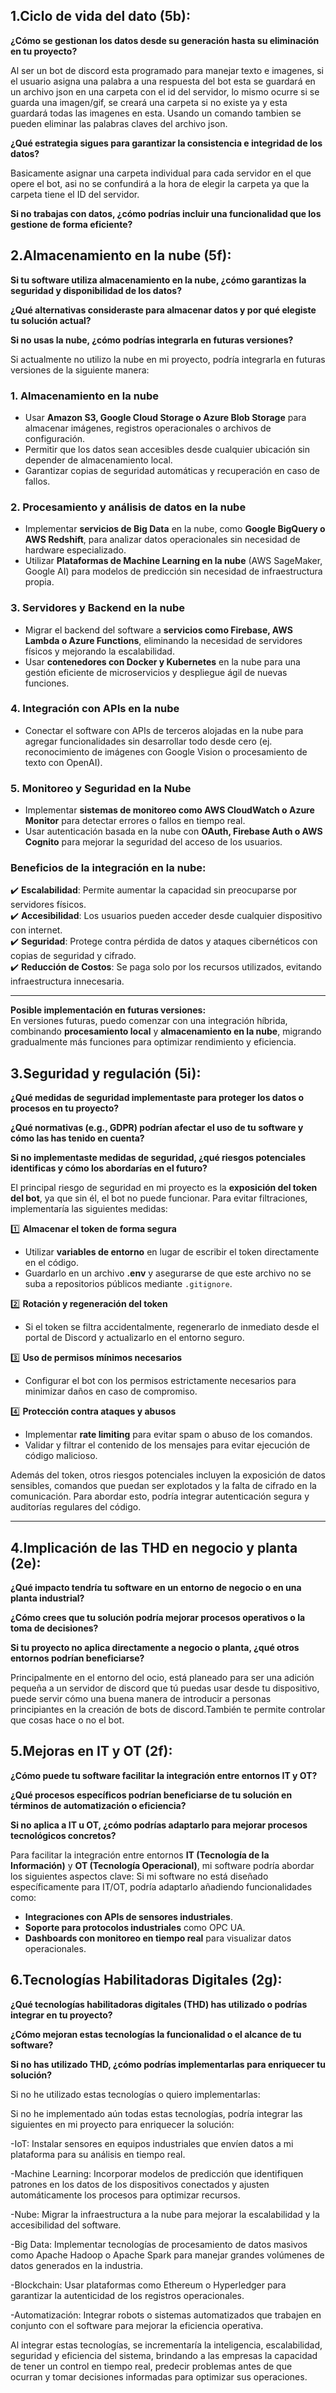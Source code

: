 ## 1.Ciclo de vida del dato (5b):
**¿Cómo se gestionan los datos desde su generación hasta su eliminación en tu proyecto?**

Al ser un bot de discord esta programado para manejar texto e imagenes, si el usuario asigna una palabra a una respuesta del bot esta se guardará en un archivo json en una carpeta con el id del servidor, lo mismo ocurre si se guarda una imagen/gif, se creará una carpeta si no existe ya y esta guardará todas las imagenes en esta.
Usando un comando tambien se pueden eliminar las palabras claves del archivo json.

**¿Qué estrategia sigues para garantizar la consistencia e integridad de los datos?**

Basicamente asignar una carpeta individual para cada servidor en el que opere el bot, asi no se confundirá a la hora de elegir la carpeta ya que la carpeta tiene el ID del servidor.

**Si no trabajas con datos, ¿cómo podrías incluir una funcionalidad que los gestione de forma eficiente?**


## 2.Almacenamiento en la nube (5f):
**Si tu software utiliza almacenamiento en la nube, ¿cómo garantizas la seguridad y disponibilidad de los datos?**


**¿Qué alternativas consideraste para almacenar datos y por qué elegiste tu solución actual?**


**Si no usas la nube, ¿cómo podrías integrarla en futuras versiones?**

Si actualmente no utilizo la nube en mi proyecto, podría integrarla en futuras versiones de la siguiente manera:  

### **1. Almacenamiento en la nube**  
- Usar **Amazon S3, Google Cloud Storage o Azure Blob Storage** para almacenar imágenes, registros operacionales o archivos de configuración.  
- Permitir que los datos sean accesibles desde cualquier ubicación sin depender de almacenamiento local.  
- Garantizar copias de seguridad automáticas y recuperación en caso de fallos.  

### **2. Procesamiento y análisis de datos en la nube**  
- Implementar **servicios de Big Data** en la nube, como **Google BigQuery o AWS Redshift**, para analizar datos operacionales sin necesidad de hardware especializado.  
- Utilizar **Plataformas de Machine Learning en la nube** (AWS SageMaker, Google AI) para modelos de predicción sin necesidad de infraestructura propia.  

### **3. Servidores y Backend en la nube**  
- Migrar el backend del software a **servicios como Firebase, AWS Lambda o Azure Functions**, eliminando la necesidad de servidores físicos y mejorando la escalabilidad.  
- Usar **contenedores con Docker y Kubernetes** en la nube para una gestión eficiente de microservicios y despliegue ágil de nuevas funciones.  

### **4. Integración con APIs en la nube**  
- Conectar el software con APIs de terceros alojadas en la nube para agregar funcionalidades sin desarrollar todo desde cero (ej. reconocimiento de imágenes con Google Vision o procesamiento de texto con OpenAI).  

### **5. Monitoreo y Seguridad en la Nube**  
- Implementar **sistemas de monitoreo como AWS CloudWatch o Azure Monitor** para detectar errores o fallos en tiempo real.  
- Usar autenticación basada en la nube con **OAuth, Firebase Auth o AWS Cognito** para mejorar la seguridad del acceso de los usuarios.  

### **Beneficios de la integración en la nube:**  
✔️ **Escalabilidad**: Permite aumentar la capacidad sin preocuparse por servidores físicos.  
✔️ **Accesibilidad**: Los usuarios pueden acceder desde cualquier dispositivo con internet.  
✔️ **Seguridad**: Protege contra pérdida de datos y ataques cibernéticos con copias de seguridad y cifrado.  
✔️ **Reducción de Costos**: Se paga solo por los recursos utilizados, evitando infraestructura innecesaria.  

---

**Posible implementación en futuras versiones:**  
En versiones futuras, puedo comenzar con una integración híbrida, combinando **procesamiento local** y **almacenamiento en la nube**, migrando gradualmente más funciones para optimizar rendimiento y eficiencia.  

## 3.Seguridad y regulación (5i):
**¿Qué medidas de seguridad implementaste para proteger los datos o procesos en tu proyecto?**


**¿Qué normativas (e.g., GDPR) podrían afectar el uso de tu software y cómo las has tenido en cuenta?**


**Si no implementaste medidas de seguridad, ¿qué riesgos potenciales identificas y cómo los abordarías en el futuro?**

El principal riesgo de seguridad en mi proyecto es la **exposición del token del bot**, ya que sin él, el bot no puede funcionar. Para evitar filtraciones, implementaría las siguientes medidas:  

1️⃣ **Almacenar el token de forma segura**  
   - Utilizar **variables de entorno** en lugar de escribir el token directamente en el código.  
   - Guardarlo en un archivo **.env** y asegurarse de que este archivo no se suba a repositorios públicos mediante `.gitignore`.  

2️⃣ **Rotación y regeneración del token**  
   - Si el token se filtra accidentalmente, regenerarlo de inmediato desde el portal de Discord y actualizarlo en el entorno seguro.  

3️⃣ **Uso de permisos mínimos necesarios**  
   - Configurar el bot con los permisos estrictamente necesarios para minimizar daños en caso de compromiso.  

4️⃣ **Protección contra ataques y abusos**  
   - Implementar **rate limiting** para evitar spam o abuso de los comandos.  
   - Validar y filtrar el contenido de los mensajes para evitar ejecución de código malicioso.  

Además del token, otros riesgos potenciales incluyen la exposición de datos sensibles, comandos que puedan ser explotados y la falta de cifrado en la comunicación. Para abordar esto, podría integrar autenticación segura y auditorías regulares del código.  

---

## 4.Implicación de las THD en negocio y planta (2e):
**¿Qué impacto tendría tu software en un entorno de negocio o en una planta industrial?**

**¿Cómo crees que tu solución podría mejorar procesos operativos o la toma de decisiones?**

**Si tu proyecto no aplica directamente a negocio o planta, ¿qué otros entornos podrían beneficiarse?**

Principalmente en el entorno del ocio, está planeado para ser una adición pequeña a un servidor de discord que tú puedas usar desde tu dispositivo, puede servir cómo una buena manera de introducir a personas principiantes en la creación de bots de discord.También te permite controlar que cosas hace o no el bot.

## 5.Mejoras en IT y OT (2f):
**¿Cómo puede tu software facilitar la integración entre entornos IT y OT?**

**¿Qué procesos específicos podrían beneficiarse de tu solución en términos de automatización o eficiencia?**

**Si no aplica a IT u OT, ¿cómo podrías adaptarlo para mejorar procesos tecnológicos concretos?**

Para facilitar la integración entre entornos **IT (Tecnología de la Información)** y **OT (Tecnología Operacional)**, mi software podría abordar los siguientes aspectos clave:
Si mi software no está diseñado específicamente para IT/OT, podría adaptarlo añadiendo funcionalidades como:
- **Integraciones con APIs de sensores industriales**.  
- **Soporte para protocolos industriales** como OPC UA.  
- **Dashboards con monitoreo en tiempo real** para visualizar datos operacionales.  

## 6.Tecnologías Habilitadoras Digitales (2g):
**¿Qué tecnologías habilitadoras digitales (THD) has utilizado o podrías integrar en tu proyecto?**

**¿Cómo mejoran estas tecnologías la funcionalidad o el alcance de tu software?**

**Si no has utilizado THD, ¿cómo podrías implementarlas para enriquecer tu solución?**

Si no he utilizado estas tecnologías o quiero implementarlas:

Si no he implementado aún todas estas tecnologías, podría integrar las siguientes en mi proyecto para enriquecer la solución:

-IoT: Instalar sensores en equipos industriales que envíen datos a mi plataforma para su análisis en tiempo real.

-Machine Learning: Incorporar modelos de predicción que identifiquen patrones en los datos de los dispositivos conectados y ajusten automáticamente los procesos para optimizar recursos.

-Nube: Migrar la infraestructura a la nube para mejorar la escalabilidad y la accesibilidad del software.

-Big Data: Implementar tecnologías de procesamiento de datos masivos como Apache Hadoop o Apache Spark para manejar grandes volúmenes de datos generados en la industria.

-Blockchain: Usar plataformas como Ethereum o Hyperledger para garantizar la autenticidad de los registros operacionales.

-Automatización: Integrar robots o sistemas automatizados que trabajen en conjunto con el software para mejorar la eficiencia operativa.

Al integrar estas tecnologías, se incrementaría la inteligencia, escalabilidad, seguridad y eficiencia del sistema, brindando a las empresas la capacidad de tener un control en tiempo real, predecir problemas antes de que ocurran y tomar decisiones informadas para optimizar sus operaciones.


